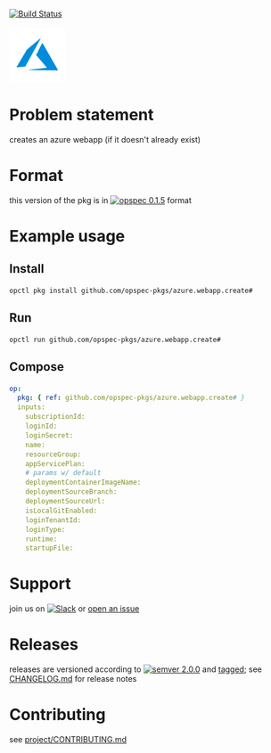 [![Build Status](https://travis-ci.org/opspec-pkgs/azure.webapp.create.svg?branch=master)](https://travis-ci.org/opspec-pkgs/azure.webapp.create)

<img src="icon.svg" alt="icon" height="100px">

# Problem statement

creates an azure webapp (if it doesn't already exist)

# Format

this version of the pkg is in [![opspec 0.1.5](https://img.shields.io/badge/opspec-0.1.5-brightgreen.svg?colorA=6b6b6b&colorB=fc16be)](https://opspec.io/0.1.5/packages.html) format

# Example usage

## Install

```shell
opctl pkg install github.com/opspec-pkgs/azure.webapp.create#
```

## Run

```
opctl run github.com/opspec-pkgs/azure.webapp.create#
```

## Compose

```yaml
op:
  pkg: { ref: github.com/opspec-pkgs/azure.webapp.create# }
  inputs:
    subscriptionId:
    loginId:
    loginSecret:
    name:
    resourceGroup:
    appServicePlan:
    # params w/ default
    deploymentContainerImageName:
    deploymentSourceBranch:
    deploymentSourceUrl:
    isLocalGitEnabled:
    loginTenantId:
    loginType:
    runtime:
    startupFile:
```

# Support

join us on
[![Slack](https://opspec-slackin.herokuapp.com/badge.svg)](https://opspec-slackin.herokuapp.com/)
or
[open an issue](https://github.com/opspec-pkgs/azure.webapp.create/issues)

# Releases

releases are versioned according to
[![semver 2.0.0](https://img.shields.io/badge/semver-2.0.0-brightgreen.svg)](http://semver.org/spec/v2.0.0.html)
and [tagged](https://git-scm.com/book/en/v2/Git-Basics-Tagging); see
[CHANGELOG.md](CHANGELOG.md) for release notes

# Contributing

see
[project/CONTRIBUTING.md](https://github.com/opspec-pkgs/project/blob/master/CONTRIBUTING.md)
